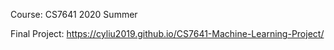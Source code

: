 Course: CS7641 2020 Summer

Final Project: https://cyliu2019.github.io/CS7641-Machine-Learning-Project/
